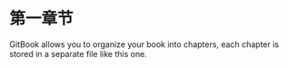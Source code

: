 # 第一章节

GitBook allows you to organize your book into chapters, each chapter is stored in a separate file like this one.

